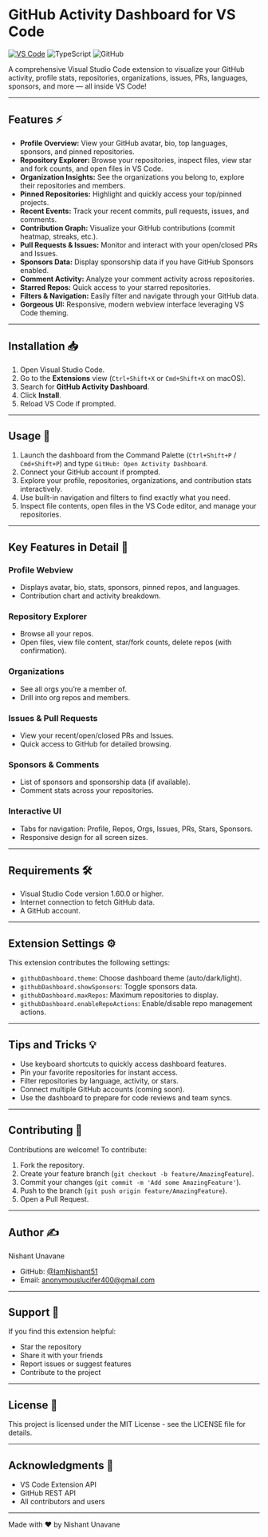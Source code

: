 # GitHub Activity Dashboard for VS Code

[![VS Code](https://img.shields.io/badge/Visual_Studio_Code-0078D4?style=flat&logo=visual-studio-code&logoColor=white)](https://marketplace.visualstudio.com/)
![TypeScript](https://img.shields.io/badge/TypeScript-007ACC?style=flat&logo=typescript&logoColor=white)
![GitHub](https://img.shields.io/badge/GitHub-Dashboard-blue)

A comprehensive Visual Studio Code extension to visualize your GitHub activity, profile stats, repositories, organizations, issues, PRs, languages, sponsors, and more — all inside VS Code!

---

## Features ⚡

- **Profile Overview:** View your GitHub avatar, bio, top languages, sponsors, and pinned repositories.
- **Repository Explorer:** Browse your repositories, inspect files, view star and fork counts, and open files in VS Code.
- **Organization Insights:** See the organizations you belong to, explore their repositories and members.
- **Pinned Repositories:** Highlight and quickly access your top/pinned projects.
- **Recent Events:** Track your recent commits, pull requests, issues, and comments.
- **Contribution Graph:** Visualize your GitHub contributions (commit heatmap, streaks, etc.).
- **Pull Requests & Issues:** Monitor and interact with your open/closed PRs and Issues.
- **Sponsors Data:** Display sponsorship data if you have GitHub Sponsors enabled.
- **Comment Activity:** Analyze your comment activity across repositories.
- **Starred Repos:** Quick access to your starred repositories.
- **Filters & Navigation:** Easily filter and navigate through your GitHub data.
- **Gorgeous UI:** Responsive, modern webview interface leveraging VS Code theming.

---

## Installation 📥

1. Open Visual Studio Code.
2. Go to the **Extensions** view (`Ctrl+Shift+X` or `Cmd+Shift+X` on macOS).
3. Search for **GitHub Activity Dashboard**.
4. Click **Install**.
5. Reload VS Code if prompted.

---

## Usage 🚀

1. Launch the dashboard from the Command Palette (`Ctrl+Shift+P` / `Cmd+Shift+P`) and type `GitHub: Open Activity Dashboard`.
2. Connect your GitHub account if prompted.
3. Explore your profile, repositories, organizations, and contribution stats interactively.
4. Use built-in navigation and filters to find exactly what you need.
5. Inspect file contents, open files in the VS Code editor, and manage your repositories.

---

## Key Features in Detail 🎯

### Profile Webview
- Displays avatar, bio, stats, sponsors, pinned repos, and languages.
- Contribution chart and activity breakdown.

### Repository Explorer
- Browse all your repos.
- Open files, view file content, star/fork counts, delete repos (with confirmation).

### Organizations
- See all orgs you’re a member of.
- Drill into org repos and members.

### Issues & Pull Requests
- View your recent/open/closed PRs and Issues.
- Quick access to GitHub for detailed browsing.

### Sponsors & Comments
- List of sponsors and sponsorship data (if available).
- Comment stats across your repositories.

### Interactive UI
- Tabs for navigation: Profile, Repos, Orgs, Issues, PRs, Stars, Sponsors.
- Responsive design for all screen sizes.

---

## Requirements 🛠️

- Visual Studio Code version 1.60.0 or higher.
- Internet connection to fetch GitHub data.
- A GitHub account.

---

## Extension Settings ⚙️

This extension contributes the following settings:

- `githubDashboard.theme`: Choose dashboard theme (auto/dark/light).
- `githubDashboard.showSponsors`: Toggle sponsors data.
- `githubDashboard.maxRepos`: Maximum repositories to display.
- `githubDashboard.enableRepoActions`: Enable/disable repo management actions.

---

## Tips and Tricks 💡

- Use keyboard shortcuts to quickly access dashboard features.
- Pin your favorite repositories for instant access.
- Filter repositories by language, activity, or stars.
- Connect multiple GitHub accounts (coming soon).
- Use the dashboard to prepare for code reviews and team syncs.

---

## Contributing 🤝

Contributions are welcome! To contribute:

1. Fork the repository.
2. Create your feature branch (`git checkout -b feature/AmazingFeature`).
3. Commit your changes (`git commit -m 'Add some AmazingFeature'`).
4. Push to the branch (`git push origin feature/AmazingFeature`).
5. Open a Pull Request.

---

## Author ✍️

Nishant Unavane  
- GitHub: [@IamNishant51](https://github.com/IamNishant51)  
- Email: anonymouslucifer400@gmail.com

---

## Support 🌟

If you find this extension helpful:
- Star the repository
- Share it with your friends
- Report issues or suggest features
- Contribute to the project

---

## License 📄

This project is licensed under the MIT License - see the LICENSE file for details.

---

## Acknowledgments 🙏

- VS Code Extension API
- GitHub REST API
- All contributors and users

---

Made with ❤️ by Nishant Unavane
